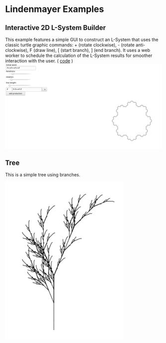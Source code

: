 # Lindenmayer Examples

## Interactive 2D L-System Builder

This example features a simple GUI to construct an L-System that uses
the classic turtle graphic commands: + (rotate clockwise), - (rotate anti-clockwise), F (draw line), [ (start branch), ] (end branch).
It uses a web worker to schedule the calculation of the L-System results for smoother interaction with the user. ( [code](https://github.com/nylki/lindenmayer/blob/master/examples/tree.html)
 )
[![](images/interactive_screenshot.png)](webworker/)



## Tree

This is a simple tree using branches.

[![](images/tree.png)](tree.html)
